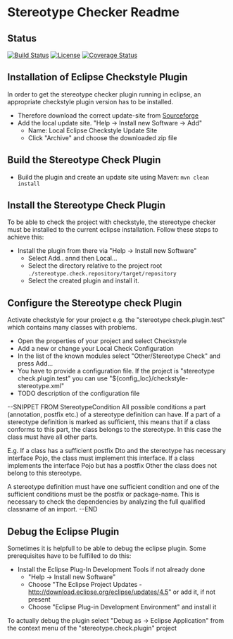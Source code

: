 # Stereotype Checker Readme


## Status
[![Build Status](https://travis-ci.org/NovaTecConsulting/stereotype-check.svg?branch=master)](https://travis-ci.org/NovaTecConsulting/stereotype-check)
[![License](http://img.shields.io/:license-apache-blue.svg)](http://www.apache.org/licenses/LICENSE-2.0.html)
[![Coverage Status](https://coveralls.io/repos/github/NovaTecConsulting/stereotype-check/badge.svg?branch=master)](https://coveralls.io/github/NovaTecConsulting/stereotype-check?branch=master)

## Installation of Eclipse Checkstyle Plugin

In order to get the stereotype checker plugin running in eclipse, an appropriate checkstyle plugin version has to be installed. 

* Therefore download the correct update-site from [Sourceforge](https://sourceforge.net/projects/eclipse-cs/files/Eclipse%20Checkstyle%20Plug-in/) 
* Add the local update site. "Help -> Install new Software -> Add"
    - Name: Local Eclipse Checkstyle Update Site
    - Click "Archive" and choose the downloaded zip file
	
## Build the Stereotype Check Plugin
* Build the plugin and create an update site using Maven: `mvn clean install`

## Install the Stereotype Check Plugin

To be able to check the project with checkstyle, the stereotype checker must be installed to the current eclipse installation. Follow these steps to achieve this:
* Install the plugin from there via "Help -> Install new Software"
	- Select Add.. annd then Local...
	- Select the directory relative to the project root `./stereotype.check.repository/target/repository`
	- Select the created plugin and install it.

## Configure the Stereotype check Plugin

Activate checkstyle for your project e.g. the "stereotype check.plugin.test" which contains many classes with problems.
* Open the properties of your project and select Checkstyle
* Add a new or change your Local Check Configuration
* In the list of the known modules select "Other/Stereotype Check" and press Add...
* You have to provide a configuration file. If the project is "stereotype check.plugin.test" you can use "${config_loc}/checkstyle-stereotype.xml"
* TODO description of the configuration file

--SNIPPET FROM StereotypeCondition
All possible conditions a part (annotation, postfix etc.) of a stereotype
definition can have. If a part of a stereotype definition is marked as
sufficient, this means that if a class conforms to this part, the class
belongs to the stereotype. In this case the class must have all other parts.

E.g. If a class has a sufficient postfix Dto and the stereotype has necessary
interface Pojo, the class must implement this interface. If a class
implements the interface Pojo but has a postfix Other the class does not
belong to this stereotype.

A stereotype definition must have one sufficient condition and one of the
sufficient conditions must be the postfix or package-name. This is necessary
to check the dependencies by analyzing the full qualified classname of an
import.
 --END



## Debug the Eclipse Plugin

Sometimes it is helpfull to be able to debug the eclipse plugin. Some prerequisites have to be fulfilled to do this:

* Install the Eclipse Plug-In Development Tools if not already done
    - "Help -> Install new Software"
    - Choose "The Eclipse Project Updates - http://download.eclipse.org/eclipse/updates/4.5" or add it, if not present
    - Choose "Eclipse Plug-in Development Environment" and install it

To actually debug the plugin select "Debug as -> Eclipse Application" from the context menu of the "stereotype.check.plugin" project


